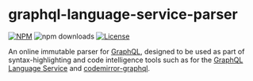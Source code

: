 # graphql-language-service-parser

[![NPM](https://img.shields.io/npm/v/graphql-language-service-parser.svg?style=flat-square)](https://npmjs.com/graphql-language-service-parser)
![npm downloads](https://img.shields.io/npm/dm/graphql-language-service-parser?label=npm%20downloads)
[![License](https://img.shields.io/npm/l/graphql-language-service-parser.svg?style=flat-square)](LICENSE)

An online immutable parser for [GraphQL](http://graphql.org/), designed to be used as part of syntax-highlighting and code intelligence tools such as for the [GraphQL Language Service](https://github.com/graphql/graphiql/tree/main/packages/graphql-language-service) and [codemirror-graphql](https://github.com/graphql/graphiql/tree/main/packages/codemirror-graphql).
